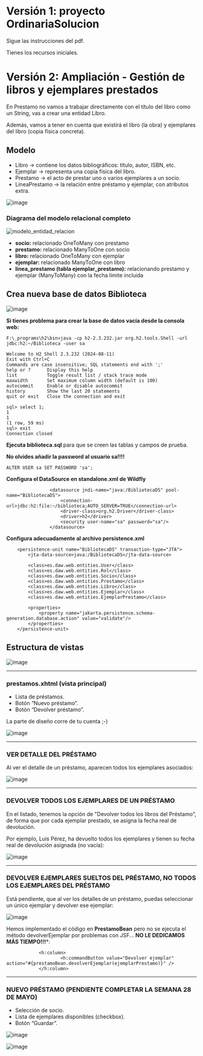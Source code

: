 # Versión 1: proyecto OrdinariaSolucion
Sigue las instrucciones del pdf.

Tienes los recursos iniciales.

# Versión 2: Ampliación - Gestión de libros y ejemplares prestados

En Prestamo no vamos a trabajar directamente con el título del libro como un String, vas a crear una entidad Libro.

Además, vamos a tener en cuenta que existirá el libro (la obra) y ejemplares del libro (copia física concreta).

## Modelo

- Libro → contiene los datos bibliográficos: título, autor, ISBN, etc.
- Ejemplar → representa una copia física del libro.
- Prestamo → el acto de prestar uno o varios ejemplares a un socio.
- LineaPrestamo → la relación entre préstamo y ejemplar, con atributos extra.

![image](https://github.com/user-attachments/assets/42ce6d23-0a53-4799-85d0-bb6b48921ee1)

### Diagrama del modelo relacional completo

![modelo_entidad_relacion](https://github.com/user-attachments/assets/1ecab6d4-b8e9-4cc4-99e3-c848ff9cc715)

- **socio:** relacionado OneToMany con prestamo
- **prestamo:** relacionado ManyToOne con socio
- **libro:** relacionado OneToMany con ejemplar
- **ejemplar:** relacionado ManyToOne con libro
- **linea_prestamo (tabla ejemplar_prestamo):** relacionando prestamo y ejemplar (ManyToMany) con la fecha límite incluida


## Crea nueva base de datos Biblioteca

![image](https://github.com/user-attachments/assets/9a03bc77-0000-4624-bf49-7aee0f55f75d)

**Si tienes problema para crear la base de datos vacía desde la consola web:**
```
F:\_programs\h2\bin>java -cp h2-2.3.232.jar org.h2.tools.Shell -url jdbc:h2:~/Biblioteca -user sa

Welcome to H2 Shell 2.3.232 (2024-08-11)
Exit with Ctrl+C
Commands are case insensitive; SQL statements end with ';'
help or ?      Display this help
list           Toggle result list / stack trace mode
maxwidth       Set maximum column width (default is 100)
autocommit     Enable or disable autocommit
history        Show the last 20 statements
quit or exit   Close the connection and exit

sql> select 1;
1
1
(1 row, 59 ms)
sql> exit
Connection closed
```

**Ejecuta biblioteca.sql** para que se creen las tablas y campos de prueba.

**No olvides añadir la password al usuario sa!!!!**

```
ALTER USER sa SET PASSWORD 'sa';
```

**Configura el DataSource en standalone.xml de Wildfly**

```
                <datasource jndi-name="java:/BibliotecaDS" pool-name="BibliotecaDS">
                    <connection-url>jdbc:h2:file:~/biblioteca;AUTO_SERVER=TRUE</connection-url>
                    <driver-class>org.h2.Driver</driver-class>
                    <driver>h2</driver>
                    <security user-name="sa" password="sa"/>
                </datasource>

```

**Configura adecuadamente al archivo persistence.xml**

```
    <persistence-unit name="BibliotecaDS" transaction-type="JTA">
        <jta-data-source>java:/BibliotecaDS</jta-data-source>

        <class>es.daw.web.entities.User</class>
        <class>es.daw.web.entities.Rol</class>
        <class>es.daw.web.entities.Socio</class>
        <class>es.daw.web.entities.Prestamo</class>
        <class>es.daw.web.entities.Libro</class>
        <class>es.daw.web.entities.Ejemplar</class>
        <class>es.daw.web.entities.EjemplarPrestamo</class>
        
        <properties>
            <property name="jakarta.persistence.schema-generation.database.action" value="validate"/>
        </properties>
    </persistence-unit>
```

## Estructura de vistas

![image](https://github.com/user-attachments/assets/69a962c7-4a76-4589-9234-8ba44bf49653)

___


### prestamos.xhtml (vista principal)
- Lista de préstamos.
- Botón “Nuevo préstamo”.
- Botón “Devolver préstamo”.

La parte de diseño corre de tu cuenta ;-)

![image](https://github.com/user-attachments/assets/5938b6dc-7fb9-4767-a725-f95599874308)


___

### VER DETALLE DEL PRÉSTAMO

Al ver el detalle de un préstamo, aparecen todos los ejemplares asociados:


![image](https://github.com/user-attachments/assets/ec2c1190-dde1-4268-93a4-5b6609cb8e01)

___

### DEVOLVER TODOS LOS EJEMPLARES DE UN PRÉSTAMO

En el listado, tenemos la opción de "Devolver todos los libros del Préstamo", de forma que por cada ejemplar prestado, se asigna la fecha real de devolución.

Por ejemplo, Luis Pérez, ha devuelto todos los ejemplares y tienen su fecha real de devolución asignada (no vacía):

![image](https://github.com/user-attachments/assets/6fd58fa5-1e09-441b-8f05-31160827fb68)


___

### DEVOLVER EJEMPLARES SUELTOS DEL PRÉSTAMO, NO TODOS LOS EJEMPLARES DEL PRÉSTAMO 

Está pendiente, que al ver los detalles de un préstamo, puedas seleccionar un único ejemplar y devolver ese ejemplar:

![image](https://github.com/user-attachments/assets/78c6c1a5-83df-40fc-9de4-5135e5de8fe7)


Hemos implementado el código en **PrestamoBean** pero no se ejecuta el método devolverEjemplar por problemas con JSF... **NO LE DEDICAMOS MÁS TIEMPO!!!***:

```
            <h:column>
                    <h:commandButton value="Devolver ejemplar" action="#{prestamoBean.devolverEjemplar(ejemplarPrestamo)}" />
            </h:column>   
```

___

### NUEVO PRÉSTAMO (PENDIENTE COMPLETAR LA SEMANA 28 DE MAYO)
- Selección de socio.
- Lista de ejemplares disponibles (checkbox).
- Botón “Guardar”.

![image](https://github.com/user-attachments/assets/53737c88-3622-4280-a4eb-e4703c0946c5)

![image](https://github.com/user-attachments/assets/60e5528f-9624-4e65-ac74-a9e926459eaf)





